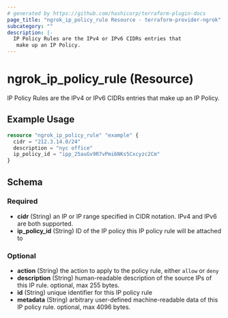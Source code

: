 ```yaml
---
# generated by https://github.com/hashicorp/terraform-plugin-docs
page_title: "ngrok_ip_policy_rule Resource - terraform-provider-ngrok"
subcategory: ""
description: |-
  IP Policy Rules are the IPv4 or IPv6 CIDRs entries that
   make up an IP Policy.
---
```


# ngrok_ip_policy_rule (Resource)

IP Policy Rules are the IPv4 or IPv6 CIDRs entries that
 make up an IP Policy.

## Example Usage

```terraform
resource "ngrok_ip_policy_rule" "example" {
  cidr = "212.3.14.0/24"
  description = "nyc office"
  ip_policy_id = "ipp_25auGv9R7vPmi6NKs5Cxcyzc2Cm"
}
```

<!-- schema generated by tfplugindocs -->
## Schema

### Required

- **cidr** (String) an IP or IP range specified in CIDR notation. IPv4 and IPv6 are both supported.
- **ip_policy_id** (String) ID of the IP policy this IP policy rule will be attached to

### Optional

- **action** (String) the action to apply to the policy rule, either `allow` or `deny`
- **description** (String) human-readable description of the source IPs of this IP rule. optional, max 255 bytes.
- **id** (String) unique identifier for this IP policy rule
- **metadata** (String) arbitrary user-defined machine-readable data of this IP policy rule. optional, max 4096 bytes.



